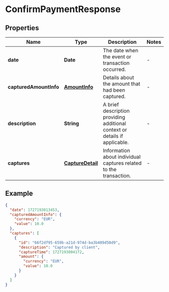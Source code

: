 # ConfirmPaymentResponse

## Properties

| Name                   | Type                                  | Description                                                                | Notes |
|------------------------|---------------------------------------|----------------------------------------------------------------------------|-------|
| **date**               | **Date**                              | The date when the event or transaction occurred.                           | -     |
| **capturedAmountInfo** | [**AmountInfo**](AmountInfo.md)       | Details about the amount that had been captured.                           | -     |
| **description**        | **String**                            | A brief description providing additional context or details if applicable. | -     |
| **captures**           | [**CaptureDetail**](CaptureDetail.md) | Information about individual captures related to the transaction.          | -     |

## Example

```json
{
  "date": 1727193013453,
  "capturedAmountInfo": {
    "currency": "EUR",
    "value": 10.0
  },
  "captures": [
    {
      "id": "66f2df95-659b-a21d-974d-ba3b489d50d9",
      "description": "Captured by client",
      "captureTime": 1727193004172,
      "amount": {
        "currency": "EUR",
        "value": 10.0
      }
    }
  ]
}
```
